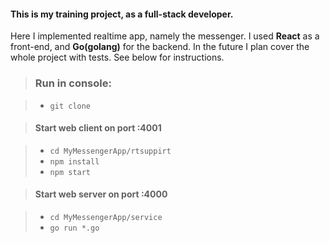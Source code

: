 #### **This is my training project, as a full-stack developer.**

Here I implemented realtime app, namely the messenger.
I used **React** as a front-end, and **Go(golang)** for the backend.
In the future I plan cover the whole project with tests.
See below for instructions.

> ### Run in console:

>* `git clone`

> #### Start web client on port :4001

>* `cd MyMessengerApp/rtsuppirt`
>* `npm install`
>* `npm start`

> #### Start web server on port :4000

>* `cd MyMessengerApp/service`
>* `go run *.go`
